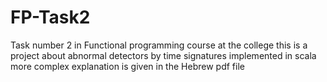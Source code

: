 # FP-Task2
Task number 2 in Functional programming course at the college
this is a project about abnormal detectors by time signatures
implemented in scala
more complex explanation is given in the Hebrew pdf file
